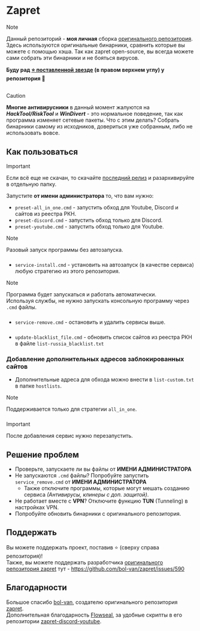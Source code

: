 # Zapret

> [!NOTE]  
> Данный репозиторий - **моя личная** сборка [оригинального репозитория](https://github.com/bol-van/zapret). Здесь используются оригинальные бинарники, сравнить которые вы можете с помощью хэша.
> Так как zapret open-source, вы всегда можете сами собрать эти бинарники и не бояться вирусов.
>
>**Буду рад [⭐ поставленной звезде](https://github.com/endlessempathy/zapret-by-endless_empathy/stargazers) (в правом верхнем углу) у репозитория 🙂**

##

> [!CAUTION]  
> **Многие антивирусники** в данный момент жалуются на ***HackTool/RiskTool*** и ***WinDivert*** - это нормальное поведение, так как программа изменяет сетевые пакеты. Что с этим делать? Собрать бинарники самому из исходников, довериться уже собранным, либо не использовать вовсе.

## Как пользоваться
> [!IMPORTANT]  
> Если всё еще не скачан, то скачайте [последний релиз](https://github.com/endlessempathy/zapret-by-endless_empathy/releases/latest) и разархивируйте в отдельную папку.

Запустите **от имени администратора** то, что вам нужно:
- `preset-all_in_one.cmd` - запустить обход для Youtube, Discord и сайтов из реестра РКН.
- `preset-discord.cmd` - запустить обход только для Discord.
- `preset-youtube.cmd` - запустить обход только для Youtube.
> [!NOTE]  
> Разовый запуск программы без автозапуска.
###
- `service-install.cmd` - установить на автозапуск (в качестве сервиса) любую стратегию из этого репозитория.
> [!NOTE]  
> Программа будет запускаться и работать автоматически.  
> Используя службы, не нужно запускать консольную программу через `.cmd` файлы.
###
- `service-remove.cmd` - остановить и удалить сервисы выше.
###
- `update-blacklist_file.cmd` - обновить список сайтов из реестра РКН в файле `list-russia_blacklist.txt`

### Добавление дополнительных адресов заблокированных сайтов 
- Дополнительные адреса для обхода можно внести в `list-custom.txt` в папке `hostlists`.
> [!NOTE]  
> Поддерживается только для стратегии `all_in_one`.
###
> [!IMPORTANT]  
> После добавления сервис нужно перезапустить.

## Решение проблем

- Проверьте, запускаете ли вы файлы от **ИМЕНИ АДМИНИСТРАТОРА**
- Не запускаются `.cmd` файлы? Попробуйте запустить `service_remove.cmd` от **ИМЕНИ АДМИНИСТРАТОРА**
  * Также отключите программы, которые могут мешать созданию сервиса *(Антивирусы, клинеры с доп. защитой)*.
- Не работает вместе с **VPN**? Отключите функцию **TUN** (Tunneling) в настройках VPN.
- Попробуйте обновить бинарники с оригинального репозитория.

## Поддержать

Вы можете поддержать проект, поставив :star: (сверху справа репозитория)!  
Также, вы можете поддержать разработчика [оригинального репозитория zapret](https://github.com/bol-van/zapret/issues/590) тут - https://github.com/bol-van/zapret/issues/590

## Благодарности

Большое спасибо [bol-van](https://github.com/bol-van/), создателю оригинального репозитория [zapret](https://github.com/bol-van/zapret/).  
Дополнительная благодарность [Flowseal](https://github.com/Flowseal/), за удобные скрипты в его репозитории [zapret-discord-youtube](https://github.com/Flowseal/zapret-discord-youtube/).
